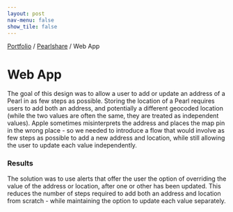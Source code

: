 ```yaml
---
layout: post
nav-menu: false
show_tile: false
---
```


<span class="breadcrumbs">[Portfolio](../pages/portfolio) / [Pearlshare](about) / Web App</span>

# Web App
The goal of this design was to allow a user to add or update an address of a Pearl in as few steps as possible. Storing the location of a Pearl requires users to add both an address, and potentially a different geocoded location (while the two values are often the same, they are treated as independent values). Apple sometimes misinterprets the address and places the map pin in the wrong place - so we needed to introduce a flow that would involve as few steps as possible to add a new address and location, while still allowing the user to update each value independently. 

### Results
The solution was to use alerts that offer the user the option of overriding the value of the address or location, after one or other has been updated. This reduces the number of steps required to add both an address and location from scratch - while maintaining the option to update each value separately.